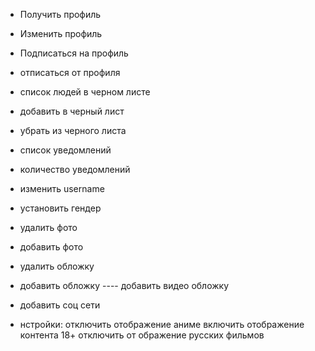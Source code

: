 - Получить профиль
- Изменить профиль
- Подписаться на профиль
- отписаться от профиля
- список людей в черном листе
- добавить в черный лист
- убрать из черного листа
- список уведомлений
- количество уведомлений
- изменить username
- установить гендер
- удалить фото
- добавить фото
- удалить обложку
- добавить обложку
---- добавить видео обложку
- добавить соц сети


- нстройки:
отключить отображение аниме
включить отображение контента 18+
отключить от ображение русских фильмов